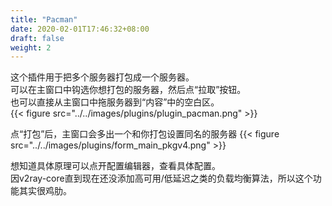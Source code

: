 ```yaml
---
title: "Pacman"
date: 2020-02-01T17:46:32+08:00
draft: false
weight: 2
---
```


这个插件用于把多个服务器打包成一个服务器。  
可以在主窗口中钩选你想打包的服务器，然后点“拉取”按钮。  
也可以直接从主窗口中拖服务器到“内容”中的空白区。  
{{< figure src="../../images/plugins/plugin_pacman.png" >}}

点“打包”后，主窗口会多出一个和你打包设置同名的服务器
{{< figure src="../../images/plugins/form_main_pkgv4.png" >}}

想知道具体原理可以点开配置编辑器，查看具体配置。  
因v2ray-core直到现在还没添加高可用/低延迟之类的负载均衡算法，所以这个功能其实很鸡肋。  

